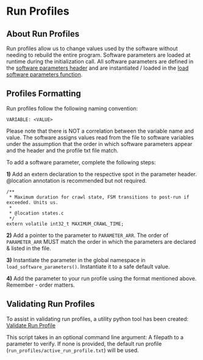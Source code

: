 # Run Profiles

## About Run Profiles

Run profiles allow us to change values used by the software without needing to rebuild the entire program. Software parameters are loaded at runtime during the initialization call. All software parameters are defined in the [software parameters header](../embedded/app/include/software_parameters.h) and are instantiated / loaded in the [load software parameters function](../embedded/app/src/load_software_parameters.c). 

## Profiles Formatting

Run profiles follow the following naming convention:

```
VARIABLE: <VALUE>
```

Please note that there is NOT a correlation between the variable name and value. The software assigns values read from the file to software variables under the assumption that the order in which software parameters appear and the header and the profile txt file match.

To add a software parameter, complete the following steps:

**1)** Add an extern declaration to the respective spot in the parameter header. @location annotation is recommended but not required. 

```
/**
 * Maximum duration for crawl state, FSM transitions to post-run if exceeded. Units us.
 *
 * @location states.c
 */
extern volatile int32_t MAXIMUM_CRAWL_TIME;
```

**2)** Add a pointer to the parameter to `PARAMETER_ARR`. The order of `PARAMETER_ARR` MUST match the order in which the parameters are declared & listed in the file.

**3)** Instantiate the parameter in the global namespace in `load_software_parameters()`. Instantiate it to a safe default value.

**4)** Add the parameter to your run profile using the format mentioned above. Remember - order matters.

## Validating Run Profiles

To assist in validating run profiles, a utility python tool has been created: [Validate Run Profile](../embedded/utils/validate_run_profile.py)

This script takes in an optional command line argument: A filepath to a parameter to verify. If none is provided, the default run profile (`run_profiles/active_run_profile.txt`) will be used.